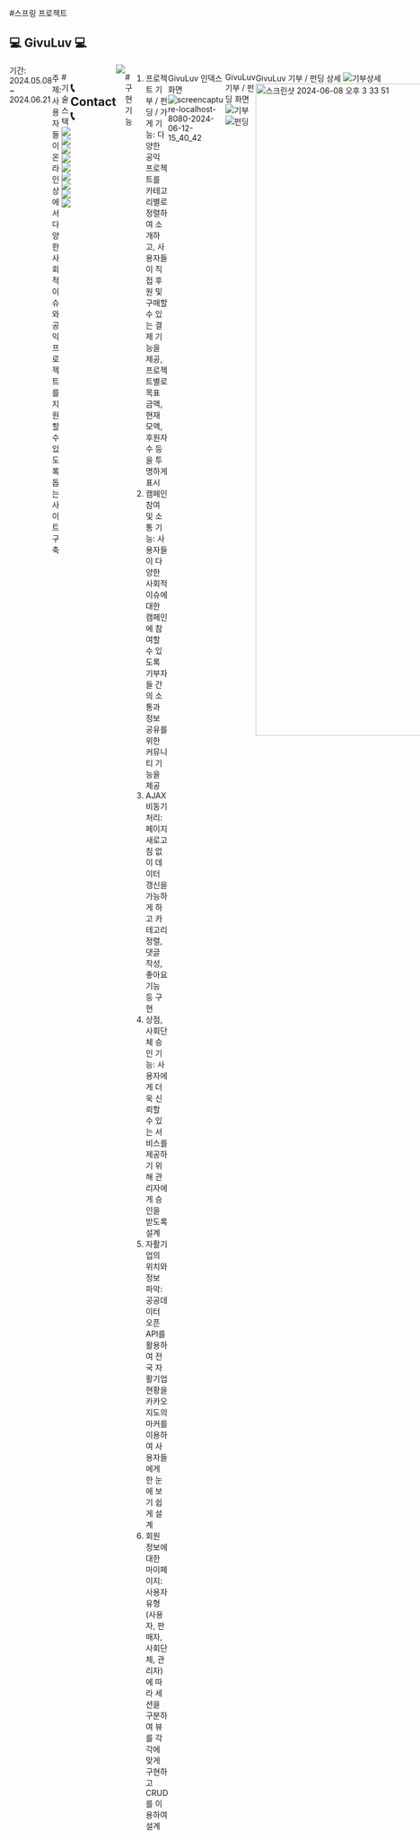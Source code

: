 #스프링 프로젝트

<div align="left">

## 💻 GivuLuv 💻
<div style="display:flex; flex-direction:row;">
기간: 2024.05.08 ~ 2024.06.21

주제: 사용자들이 온라인 상에서 다양한 사회적 이슈와 공익 프로젝트를 지원할 수 있도록 돕는 사이트 구축

#기술스택 <br>
<img src="https://img.shields.io/badge/Java-007396?style=for-the-badge&logo=Java&logoColor=white"> 
<img src="https://img.shields.io/badge/mysql-4479A1?style=for-the-badge&logo=mysql&logoColor=white"> 
<img src="https://img.shields.io/badge/jQuery-0769AD?style=for-the-badge&logo=jQuery&logoColor=white">
<br>
<img src="https://img.shields.io/badge/apache%20tomcat-F8DC75?style=for-the-badge&logo=apachetomcat&logoColor=black">
<br>
<img src="https://img.shields.io/badge/html5-E34F26?style=flat-square&logo=html5&logoColor=white"> 
<img src="https://img.shields.io/badge/css-1572B6?style=flat-square&logo=css3&logoColor=white"> 
<img src="https://img.shields.io/badge/javascript-F7DF1E?style=flat-square&logo=javascript&logoColor=black"> 
<br>
<img src="https://img.shields.io/badge/Spring-6DB33F?style=for-the-badge&logo=spring&logoColor=white"> 
<img src="https://img.shields.io/badge/Thymeleaf-005F0F?style=for-the-badge&logo=Thymeleaf&logoColor=white">

## 📞 Contact 📞
<div style="display:flex; flex-direction:row;">
    <a href="whiteclover129@gmail.com">
        <img src="https://img.shields.io/badge/Gmail-EA4335?style=for-the-badge&logo=Gmail&logoColor=white"> 
    </a>
</div><br>

#구현기능
1. 프로젝트 기부 / 펀딩 / 가게 기능: 다양한 공익 프로젝트를 카테고리별로 정렬하여 소개하고, 사용자들이 직접 후원 및 구매할 수 있는 결제 기능을 제공, 프로젝트별로 목표 금액, 현재 모액, 후원자 수 등을 투명하게 표시
2. 캠페인 참여 및 소통 기능: 사용자들이 다양한 사회적 이슈에 대한 캠페인에 참여할 수 있도록 기부자들 간의 소통과 정보 공유를 위한 커뮤니티 기능을 제공
3. AJAX 비동기처리: 페이지 새로고침 없이 데이터 갱신을 가능하게 하고 카테고리 정렬, 댓글 작성, 좋아요 기능 등 구현
4. 상점, 사회단체 승인 기능: 사용자에게 더욱 신뢰할 수 있는 서비스를 제공하기 위해  관리자에게 승인을 받도록 설계
5. 자활기업의 위치와 정보 파악: 공공데이터 오픈 API를 활용하여 전국 자활기업 현황을 카카오지도의 마커를 이용하여 사용자들에게 한 눈에 보기 쉽게 설계
6. 회원 정보에 대한 마이페이지: 사용자 유형(사용자, 판매자, 사회단체, 관리자)에 따라 세션을 구분하여 뷰를 각각에 맞게 구현하고 CRUD를 이용하여 설계

GivuLuv 인덱스 화면
![screencapture-localhost-8080-2024-06-12-15_40_42](https://github.com/jaebinn/springProject/assets/108271458/563af964-5baa-4964-9019-2c33bb2b9bb1)

GivuLuv 기부 / 펀딩 화면
![기부](https://github.com/jaebinn/springProject/assets/108271458/102c10d5-3b94-415b-b598-9db96a6b0e1c)
![펀딩](https://github.com/jaebinn/springProject/assets/108271458/55e123fd-2c29-4b7c-ba50-ffd759bf86aa)

GivuLuv 기부 / 펀딩 상세 
![기부상세](https://github.com/jaebinn/springProject/assets/108271458/33f778ef-34df-4a75-b4a2-5f33c1c71b1a)
<img width="1162" alt="스크린샷 2024-06-08 오후 3 33 51" src="https://github.com/jaebinn/springProject/assets/108271458/e9cc5d6a-dbc8-482b-9442-daacda7f09d3">

GivuLuv 기부(일반/정기 결제) / 펀딩 결제 페이지
![기부 결제](https://github.com/jaebinn/springProject/assets/108271458/49ff1e0b-c43a-455b-8ed6-157c4f1b3f79)
![펀딩 결제](https://github.com/jaebinn/springProject/assets/108271458/7ecfe1c9-9362-4b5a-80c6-229243b32682)







